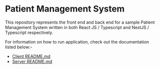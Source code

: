 # Patient Management System
This repository represents the front end and back end for a sample Patient Management System
written in both React JS / Typescript and NestJS / Typescript respectively.

For information on how to run application, check out the documentation listed below:-

- [Client README.md](client/README.md)
- [Server README.md](server/README.md)